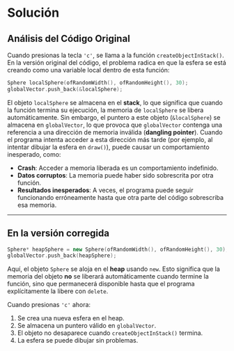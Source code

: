 #   Solución

## Análisis del Código Original

Cuando presionas la tecla `'c'`, se llama a la función `createObjectInStack()`. En la versión original del código, el problema radica en que la esfera se está creando como una variable local dentro de esta función:

```cpp
Sphere localSphere(ofRandomWidth(), ofRandomHeight(), 30);
globalVector.push_back(&localSphere);
```

El objeto `localSphere` se almacena en el **stack**, lo que significa que cuando la función termina su ejecución, la memoria de `localSphere` se libera automáticamente. Sin embargo, el puntero a este objeto (`&localSphere`) se almacena en `globalVector`, lo que provoca que `globalVector` contenga una referencia a una dirección de memoria inválida (**dangling pointer**). Cuando el programa intenta acceder a esta dirección más tarde (por ejemplo, al intentar dibujar la esfera en `draw()`), puede causar un comportamiento inesperado, como:

- **Crash**: Acceder a memoria liberada es un comportamiento indefinido.
- **Datos corruptos**: La memoria puede haber sido sobrescrita por otra función.
- **Resultados inesperados**: A veces, el programa puede seguir funcionando erróneamente hasta que otra parte del código sobrescriba esa memoria.

---

## En la versión corregida

```cpp
Sphere* heapSphere = new Sphere(ofRandomWidth(), ofRandomHeight(), 30);
globalVector.push_back(heapSphere);
```

Aquí, el objeto `Sphere` se aloja en el **heap** usando `new`. Esto significa que la memoria del objeto **no** se liberará automáticamente cuando termine la función, sino que permanecerá disponible hasta que el programa explícitamente la libere con `delete`.

Cuando presionas `'c'` ahora:
1. Se crea una nueva esfera en el heap.
2. Se almacena un puntero válido en `globalVector`.
3. El objeto no desaparece cuando `createObjectInStack()` termina.
4. La esfera se puede dibujar sin problemas.


